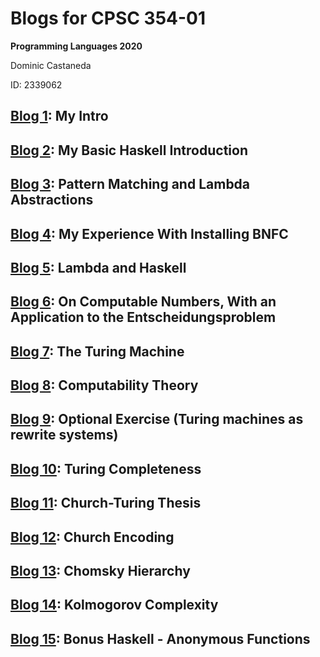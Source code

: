 # Blogs for CPSC 354-01
**Programming Languages 2020**

Dominic Castaneda

ID: 2339062

## [Blog 1](https://github.com/DomCastaneda/programming-languages-2020/blob/master/Blogs/Blog1.md): My Intro

## [Blog 2](https://github.com/DomCastaneda/programming-languages-2020/blob/master/Blogs/Blog2.md): My Basic Haskell Introduction

## [Blog 3](https://github.com/DomCastaneda/programming-languages-2020/blob/master/Blogs/Blog3.md): Pattern Matching and Lambda Abstractions

## [Blog 4](https://github.com/DomCastaneda/programming-languages-2020/blob/master/Blogs/Blog4.md): My Experience With Installing BNFC

## [Blog 5](https://github.com/DomCastaneda/programming-languages-2020/blob/master/Blogs/Blog5.md): Lambda and Haskell

## [Blog 6](https://github.com/DomCastaneda/programming-languages-2020/blob/master/Blogs/Blog6.md): On Computable Numbers, With an Application to the Entscheidungsproblem

## [Blog 7](https://github.com/DomCastaneda/programming-languages-2020/blob/master/Blogs/Blog7.md): The Turing Machine

## [Blog 8](https://github.com/DomCastaneda/programming-languages-2020/blob/master/Blogs/Blog8.md): Computability Theory

## [Blog 9](https://github.com/DomCastaneda/programming-languages-2020/blob/master/Blogs/Blog9.md): Optional Exercise (Turing machines as rewrite systems)

## [Blog 10](https://github.com/DomCastaneda/programming-languages-2020/blob/master/Blogs/Blog10.md): Turing Completeness

## [Blog 11](https://github.com/DomCastaneda/programming-languages-2020/blob/master/Blogs/Blog11.md): Church-Turing Thesis

## [Blog 12](https://github.com/DomCastaneda/programming-languages-2020/blob/master/Blogs/Blog12.md): Church Encoding

## [Blog 13](https://github.com/DomCastaneda/programming-languages-2020/blob/master/Blogs/Blog13.md): Chomsky Hierarchy

## [Blog 14](https://github.com/DomCastaneda/programming-languages-2020/blob/master/Blogs/Blog14.md): Kolmogorov Complexity

## [Blog 15](https://github.com/DomCastaneda/programming-languages-2020/blob/master/Blogs/Blog15.md): Bonus Haskell - Anonymous Functions

